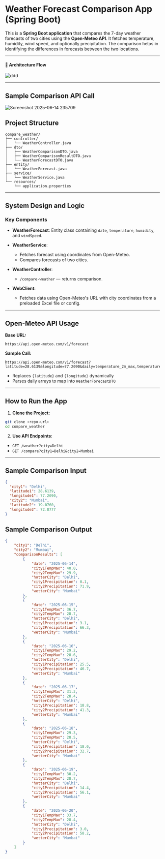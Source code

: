 # Weather Forecast Comparison App (Spring Boot)

This is a **Spring Boot application** that compares the 7-day weather forecasts of two cities using the **Open-Meteo API**. It fetches temperature, humidity, wind speed, and optionally precipitation. The comparison helps in identifying the differences in forecasts between the two locations.

---

#### 🔹 Architecture Flow

![ddd](https://github.com/user-attachments/assets/fc7b804d-afc5-4006-9bce-8f61f093e23a)

---

## Sample Comparison API Call

![Screenshot 2025-06-14 235709](https://github.com/user-attachments/assets/f0cf6a20-f2ed-489a-8e7b-23f69da903f9)


## Project Structure

```
compare_weather/
├── controller/
│   └── WeatherController.java
├── dto/
│   ├── WeatherComparisonDTO.java
│   ├── WeatherComparisonResultDTO.java
│   └── WeatherForecastDTO.java
├── entity/
│   └── WeatherForecast.java
├── service/
│   └── WeatherService.java
└── resources/
    └── application.properties
```

---

## System Design and Logic

### Key Components

* **WeatherForecast**: Entity class containing `date`, `temperature`, `humidity`, and `windSpeed`.
* **WeatherService**:

  * Fetches forecast using coordinates from Open-Meteo.
  * Compares forecasts of two cities.
* **WeatherController**:

  * `/compare-weather` — returns comparison.
    
* **WebClient**:

  * Fetches data using Open-Meteo's URL with city coordinates from a preloaded Excel file or config.

---

## Open-Meteo API Usage

**Base URL:**

```
https://api.open-meteo.com/v1/forecast
```

**Sample Call:**

```
https://api.open-meteo.com/v1/forecast?latitude=28.6139&longitude=77.2090&daily=temperature_2m_max,temperature_2m_min,precipitation_sum,wind_speed_10m_max&timezone=auto
```

* Replaces `{latitude}` and `{longitude}` dynamically
* Parses daily arrays to map into `WeatherForecastDTO`

---

## How to Run the App

1. **Clone the Project:**

```bash
git clone <repo-url>
cd compare_weather
```

2. **Use API Endpoints:**

* `GET /weather?city=Delhi`
* `GET /compare?city1=Delhi&city2=Mumbai`

---

## Sample Comparison Input

```json
{
  "city1": "Delhi",
  "latitude1": 28.6139,
  "longitude1": 77.2090,
  "city2": "Mumbai",
  "latitude2": 19.0760,
  "longitude2": 72.8777
}

```

## Sample Comparison Output

```json
{
    "city1": "Delhi",
    "city2": "Mumbai",
    "comparisonResults": [
        {
            "date": "2025-06-14",
            "city1TempMax": 40.0,
            "city2TempMax": 29.9,
            "hotterCity": "Delhi",
            "city1Precipitation": 0.1,
            "city2Precipitation": 71.9,
            "wetterCity": "Mumbai"
        },
        {
            "date": "2025-06-15",
            "city1TempMax": 36.7,
            "city2TempMax": 28.7,
            "hotterCity": "Delhi",
            "city1Precipitation": 3.1,
            "city2Precipitation": 66.3,
            "wetterCity": "Mumbai"
        },
        {
            "date": "2025-06-16",
            "city1TempMax": 29.2,
            "city2TempMax": 28.6,
            "hotterCity": "Delhi",
            "city1Precipitation": 25.5,
            "city2Precipitation": 46.7,
            "wetterCity": "Mumbai"
        },
        {
            "date": "2025-06-17",
            "city1TempMax": 31.3,
            "city2TempMax": 28.4,
            "hotterCity": "Delhi",
            "city1Precipitation": 18.8,
            "city2Precipitation": 41.3,
            "wetterCity": "Mumbai"
        },
        {
            "date": "2025-06-18",
            "city1TempMax": 29.3,
            "city2TempMax": 28.5,
            "hotterCity": "Delhi",
            "city1Precipitation": 18.0,
            "city2Precipitation": 32.7,
            "wetterCity": "Mumbai"
        },
        {
            "date": "2025-06-19",
            "city1TempMax": 30.2,
            "city2TempMax": 28.7,
            "hotterCity": "Delhi",
            "city1Precipitation": 14.4,
            "city2Precipitation": 56.1,
            "wetterCity": "Mumbai"
        },
        {
            "date": "2025-06-20",
            "city1TempMax": 33.7,
            "city2TempMax": 28.4,
            "hotterCity": "Delhi",
            "city1Precipitation": 3.0,
            "city2Precipitation": 58.2,
            "wetterCity": "Mumbai"
        }
    ]
}

```
